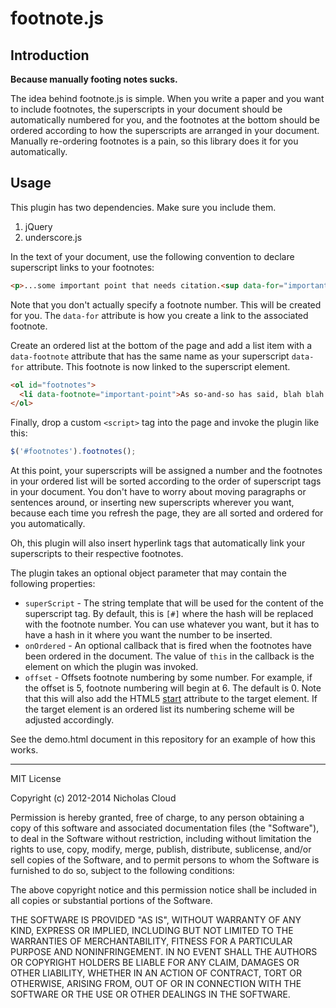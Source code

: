 # footnote.js #

## Introduction ##

__Because manually footing notes sucks.__

The idea behind footnote.js is simple.  When you write a paper and you want to include footnotes, the superscripts in your document should be automatically numbered for you, and the footnotes at the bottom should be ordered according to how the superscripts are arranged in your document.  Manually re-ordering footnotes is a pain, so this library does it for you automatically.

## Usage ##

This plugin has two dependencies.  Make sure you include them.

1. jQuery
2. underscore.js

In the text of your document, use the following convention to declare superscript links to your footnotes:

```html
<p>...some important point that needs citation.<sup data-for="important-point"></sup></p>
```

Note that you don't actually specify a footnote number. This will be created for you.  The `data-for` attribute is how you create a link to the associated footnote.

Create an ordered list at the bottom of the page and add a list item with a `data-footnote` attribute that has the same name as your superscript `data-for` attribute.  This footnote is now linked to the superscript element.

```html
<ol id="footnotes">
  <li data-footnote="important-point">As so-and-so has said, blah blah.</li>
</ol>
```

Finally, drop a custom `<script>` tag into the page and invoke the plugin like this:

```javascript
$('#footnotes').footnotes();
```

At this point, your superscripts will be assigned a number and the footnotes in your ordered list will be sorted according to the order of superscript tags in your document.  You don't have to worry about moving paragraphs or sentences around, or inserting new superscripts wherever you want, because each time you refresh the page, they are all sorted and ordered for you automatically.

Oh, this plugin will also insert hyperlink tags that automatically link your superscripts to their respective footnotes.

The plugin takes an optional object parameter that may contain the following properties:

- `superScript` - The string template that will be used for the content of the superscript tag. By default, this is `[#]` where the hash will be replaced with the footnote number. You can use whatever you want, but it has to have a hash in it where you want the number to be inserted.
- `onOrdered` - An optional callback that is fired when the footnotes have been ordered in the document.  The value of `this` in the callback is the element on which the plugin was invoked.
- `offset` - Offsets footnote numbering by some number. For example, if the offset is 5, footnote numbering will begin at 6. The default is 0. Note that this will also add the HTML5 [start](http://www.w3schools.com/tags/att_ol_start.asp) attribute to the target element. If the target element is an ordered list its numbering scheme will be adjusted accordingly.

See the demo.html document in this repository for an example of how this works.

-----

MIT License

Copyright (c) 2012-2014 Nicholas Cloud

Permission is hereby granted, free of charge, to any person obtaining a copy of this software and associated documentation files (the "Software"), to deal in the Software without restriction, including without limitation the rights to use, copy, modify, merge, publish, distribute, sublicense, and/or sell copies of the Software, and to permit persons to whom the Software is furnished to do so, subject to the following conditions:

The above copyright notice and this permission notice shall be included in all copies or substantial portions of the Software.

THE SOFTWARE IS PROVIDED "AS IS", WITHOUT WARRANTY OF ANY KIND, EXPRESS OR IMPLIED, INCLUDING BUT NOT LIMITED TO THE WARRANTIES OF MERCHANTABILITY, FITNESS FOR A PARTICULAR PURPOSE AND NONINFRINGEMENT. IN NO EVENT SHALL THE AUTHORS OR COPYRIGHT HOLDERS BE LIABLE FOR ANY CLAIM, DAMAGES OR OTHER LIABILITY, WHETHER IN AN ACTION OF CONTRACT, TORT OR OTHERWISE, ARISING FROM, OUT OF OR IN CONNECTION WITH THE SOFTWARE OR THE USE OR OTHER DEALINGS IN THE SOFTWARE.